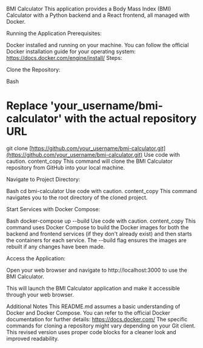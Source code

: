BMI Calculator
This application provides a Body Mass Index (BMI) Calculator with a Python backend and a React frontend, all managed with Docker.

Running the Application
Prerequisites:

Docker installed and running on your machine. You can follow the official Docker installation guide for your operating system: https://docs.docker.com/engine/install/
Steps:

Clone the Repository:

Bash
# Replace 'your_username/bmi-calculator' with the actual repository URL
git clone [https://github.com/your_username/bmi-calculator.git](https://github.com/your_username/bmi-calculator.git)
Use code with caution.
content_copy
This command will clone the BMI Calculator repository from GitHub into your local machine.

Navigate to Project Directory:

Bash
cd bmi-calculator
Use code with caution.
content_copy
This command navigates you to the root directory of the cloned project.

Start Services with Docker Compose:

Bash
docker-compose up --build
Use code with caution.
content_copy
This command uses Docker Compose to build the Docker images for both the backend and frontend services (if they don't already exist) and then starts the containers for each service. The --build flag ensures the images are rebuilt if any changes have been made.

Access the Application:

Open your web browser and navigate to http://localhost:3000 to use the BMI Calculator.

This will launch the BMI Calculator application and make it accessible through your web browser.

Additional Notes
This README.md assumes a basic understanding of Docker and Docker Compose.
You can refer to the official Docker documentation for further details: https://docs.docker.com/
The specific commands for cloning a repository might vary depending on your Git client.
This revised version uses proper code blocks for a cleaner look and improved readability.
